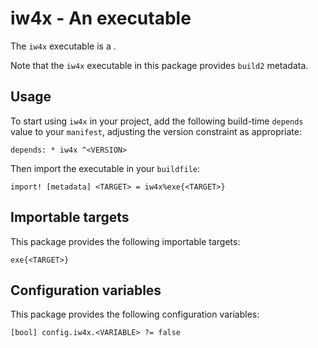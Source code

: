 # iw4x - An executable

The `iw4x` executable is a <SUMMARY-OF-FUNCTIONALITY>.

Note that the `iw4x` executable in this package provides `build2` metadata.


## Usage

To start using `iw4x` in your project, add the following build-time
`depends` value to your `manifest`, adjusting the version constraint as
appropriate:

```
depends: * iw4x ^<VERSION>
```

Then import the executable in your `buildfile`:

```
import! [metadata] <TARGET> = iw4x%exe{<TARGET>}
```


## Importable targets

This package provides the following importable targets:

```
exe{<TARGET>}
```

<DESCRIPTION-OF-IMPORTABLE-TARGETS>


## Configuration variables

This package provides the following configuration variables:

```
[bool] config.iw4x.<VARIABLE> ?= false
```

<DESCRIPTION-OF-CONFIG-VARIABLES>
